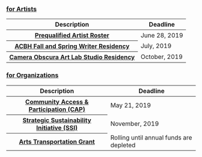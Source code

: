 ### <a href="/for-artists/">for Artists</a>

<table>
<thead>
<tr>
  <th scope="col">Description</th>
  <th scope="col">Deadline</th>
</tr>
</thead>
<tbody>

<tr>
  <th scope="row">
    <a href="/for-artists/#prequalified-artist-roster">
      Prequalified Artist Roster
    </a>
  </th>
  <td>June 28, 2019</td>
</tr>
 
<tr>
  <th scope="row">
    <a href="/for-artists/#acbh-fall-and-spring-writer-residency">
      ACBH Fall and Spring Writer Residency
    </a>
  </th>
  <td>July, 2019</td>
</tr>

<tr>
  <th scope="row">
    <a href="/for-artists/#camera-obscura-art-lab-studio-residency">
      Camera Obscura Art Lab Studio Residency
    </a>
  </th>
  <td>October, 2019</td>
</tr>

<!--
<tr>
  <th scope="row">
    <a href="/for-artists/#acbh-choreographer-residency">
      ACBH Choreographer Residency
    </a>
  </th>
  <td>March, 2020</td>
</tr>

<tr>
  <th scope="row">
    <a href="/for-artists/#jazz-on-the-lawn">
      Jazz on the Lawn
    </a>
  </th>
  <td>April, 2020</td>
</tr>

<tr>
  <th scope="row">
    <a href="/for-artists/#acbh-public-practice-immersion-residency-out-of-the-blue">
      ACBH Public Practice Immersion Residency: Out of the Blue
    </a>
  </th>
  <td>April, 2021</td>
</tr>

<tr>
  <th scope="row">
    <a href="/for-artists/#acbh-gallery-group-exhibits">
      ACBH Gallery Group Exhibits
    </a>
  </th>
  <td>TBA</td>
</tr>
 
<tr>
  <th scope="row">
    <a href="/for-artists/#artist-fellowship">
      Artist Fellowship
    </a>
  </th>
  <td>Closed for 2019-2020</td>
</tr>
-->
 
</tbody>
</table>

### <a href="/for-organizations/">for Organizations</a>

<table>
<thead>
<tr>
  <th scope="col">Description</th>
  <th scope="col">Deadline</th>
</tr>
</thead>
<tbody>

<!--
<tr>
  <th scope="row">
    <a href="/for-organizations/#organizational-support-program-osp">
      Organizational Support Program (OSP)
    </a>
  </th>
  <td>March 18, 2019</td>
</tr>
-->

<tr>
  <th scope="row">
    <a href="/for-organizations/#community-access--participation-cap">
      Community Access & Participation (CAP)
    </a>
  </th>
  <td>May 21, 2019</td>
</tr>

<tr>
  <th scope="row">
    <a href="/for-organizations/#strategic-sustainability-initiative-ssi">
      Strategic Sustainability Initiative (SSI)
    </a>
  </th>
  <td>November, 2019</td>
</tr>

<tr>
  <th scope="row">
    <a href="/for-organizations/#arts-transportation-grant">
      Arts Transportation Grant
    </a>
  </th>
  <td>Rolling until annual funds are depleted</td>
</tr>

</tbody>
</table>

